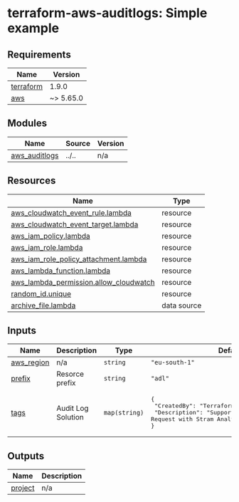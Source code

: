 # terraform-aws-auditlogs: Simple example



<!-- BEGINNING OF PRE-COMMIT-TERRAFORM DOCS HOOK -->
## Requirements

| Name | Version |
|------|---------|
| <a name="requirement_terraform"></a> [terraform](#requirement\_terraform) | 1.9.0 |
| <a name="requirement_aws"></a> [aws](#requirement\_aws) | ~> 5.65.0 |

## Modules

| Name | Source | Version |
|------|--------|---------|
| <a name="module_aws_auditlogs"></a> [aws\_auditlogs](#module\_aws\_auditlogs) | ../.. | n/a |

## Resources

| Name | Type |
|------|------|
| [aws_cloudwatch_event_rule.lambda](https://registry.terraform.io/providers/hashicorp/aws/latest/docs/resources/cloudwatch_event_rule) | resource |
| [aws_cloudwatch_event_target.lambda](https://registry.terraform.io/providers/hashicorp/aws/latest/docs/resources/cloudwatch_event_target) | resource |
| [aws_iam_policy.lambda](https://registry.terraform.io/providers/hashicorp/aws/latest/docs/resources/iam_policy) | resource |
| [aws_iam_role.lambda](https://registry.terraform.io/providers/hashicorp/aws/latest/docs/resources/iam_role) | resource |
| [aws_iam_role_policy_attachment.lambda](https://registry.terraform.io/providers/hashicorp/aws/latest/docs/resources/iam_role_policy_attachment) | resource |
| [aws_lambda_function.lambda](https://registry.terraform.io/providers/hashicorp/aws/latest/docs/resources/lambda_function) | resource |
| [aws_lambda_permission.allow_cloudwatch](https://registry.terraform.io/providers/hashicorp/aws/latest/docs/resources/lambda_permission) | resource |
| [random_id.unique](https://registry.terraform.io/providers/hashicorp/random/latest/docs/resources/id) | resource |
| [archive_file.lambda](https://registry.terraform.io/providers/hashicorp/archive/latest/docs/data-sources/file) | data source |

## Inputs

| Name | Description | Type | Default | Required |
|------|-------------|------|---------|:--------:|
| <a name="input_aws_region"></a> [aws\_region](#input\_aws\_region) | n/a | `string` | `"eu-south-1"` | no |
| <a name="input_prefix"></a> [prefix](#input\_prefix) | Resorce prefix | `string` | `"adl"` | no |
| <a name="input_tags"></a> [tags](#input\_tags) | Audit Log Solution | `map(string)` | <pre>{<br>  "CreatedBy": "Terraform",<br>  "Description": "Support Request with Stram Analytics and Immutability"<br>}</pre> | no |

## Outputs

| Name | Description |
|------|-------------|
| <a name="output_project"></a> [project](#output\_project) | n/a |
<!-- END OF PRE-COMMIT-TERRAFORM DOCS HOOK -->
